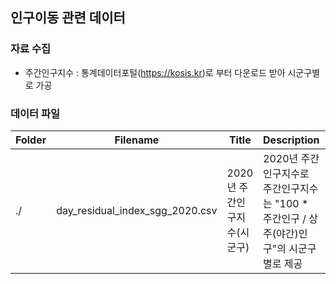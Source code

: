 ## 인구이동 관련 데이터

### 자료 수집

* 주간인구지수 : 통계데이터포털(https://kosis.kr)로 부터 다운로드 받아 시군구별로 가공

### 데이터 파일
|Folder|Filename|Title|Description|Source|
|------|--------|-----|-----------|------|
|./|day_residual_index_sgg_2020.csv|2020년 주간인구지수(시군구)|2020년 주간인구지수로 주간인구지수는 "100 * 주간인구 / 상주(야간)인구"의 시군구별로 제공 |[2020년 성별/연령별 상주(야간)·주간 인구-시군구](https://kosis.kr/statHtml/statHtml.do?orgId=101&tblId=DT_1PA2020&conn_path=I2)|
